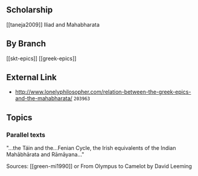## Scholarship
[[taneja2009]] Iliad and Mahabharata
 
## By Branch
[[skt-epics]]
[[greek-epics]]

## External Link
- http://www.lonelyphilosopher.com/relation-between-the-greek-epics-and-the-mahabharata/ `203963`

## Topics
### Parallel texts
"...the Táin and the...Fenian Cycle, the Irish equivalents of the Indian Mahābhārata and Rāmāyana..."

Sources:
	[[green-mi1990]] or 
	From Olympus to Camelot by David Leeming